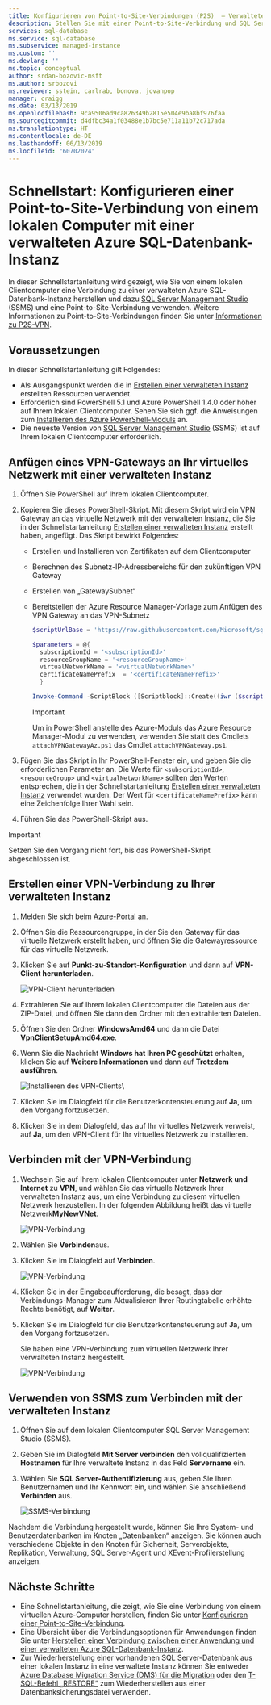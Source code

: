 ```yaml
---
title: Konfigurieren von Point-to-Site-Verbindungen (P2S)  – Verwaltete Azure SQL-Datenbank-Instanz | Microsoft-Dokumentation
description: Stellen Sie mit einer Point-to-Site-Verbindung und SQL Server Management Studio (SSMS) von einem lokalen Clientcomputer eine Verbindung zu einer verwalteten Azure SQL-Datenbank-Instanz her.
services: sql-database
ms.service: sql-database
ms.subservice: managed-instance
ms.custom: ''
ms.devlang: ''
ms.topic: conceptual
author: srdan-bozovic-msft
ms.author: srbozovi
ms.reviewer: sstein, carlrab, bonova, jovanpop
manager: craigg
ms.date: 03/13/2019
ms.openlocfilehash: 9ca9506ad9ca826349b2815e504e9ba8bf976faa
ms.sourcegitcommit: d4dfbc34a1f03488e1b7bc5e711a11b72c717ada
ms.translationtype: HT
ms.contentlocale: de-DE
ms.lasthandoff: 06/13/2019
ms.locfileid: "60702024"
---
```

# <a name="quickstart-configure-a-point-to-site-connection-to-an-azure-sql-database-managed-instance-from-on-premises"></a>Schnellstart: Konfigurieren einer Point-to-Site-Verbindung von einem lokalen Computer mit einer verwalteten Azure SQL-Datenbank-Instanz

In dieser Schnellstartanleitung wird gezeigt, wie Sie von einem lokalen Clientcomputer eine Verbindung zu einer verwalteten Azure SQL-Datenbank-Instanz herstellen und dazu [SQL Server Management Studio](https://docs.microsoft.com/sql/ssms/sql-server-management-studio-ssms) (SSMS) und eine Point-to-Site-Verbindung verwenden. Weitere Informationen zu Point-to-Site-Verbindungen finden Sie unter [Informationen zu P2S-VPN](../vpn-gateway/point-to-site-about.md).

## <a name="prerequisites"></a>Voraussetzungen

In dieser Schnellstartanleitung gilt Folgendes:

- Als Ausgangspunkt werden die in [Erstellen einer verwalteten Instanz](sql-database-managed-instance-get-started.md) erstellten Ressourcen verwendet.
- Erforderlich sind PowerShell 5.1 und Azure PowerShell 1.4.0 oder höher auf Ihrem lokalen Clientcomputer. Sehen Sie sich ggf. die Anweisungen zum [Installieren des Azure PowerShell-Moduls](https://docs.microsoft.com/powershell/azure/install-az-ps#install-the-azure-powershell-module) an.
- Die neueste Version von [SQL Server Management Studio](https://docs.microsoft.com/sql/ssms/sql-server-management-studio-ssms) (SSMS) ist auf Ihrem lokalen Clientcomputer erforderlich.

## <a name="attach-a-vpn-gateway-to-your-managed-instance-virtual-network"></a>Anfügen eines VPN-Gateways an Ihr virtuelles Netzwerk mit einer verwalteten Instanz

1. Öffnen Sie PowerShell auf Ihrem lokalen Clientcomputer.

2. Kopieren Sie dieses PowerShell-Skript. Mit diesem Skript wird ein VPN Gateway an das virtuelle Netzwerk mit der verwalteten Instanz, die Sie in der Schnellstartanleitung [Erstellen einer verwalteten Instanz](sql-database-managed-instance-get-started.md) erstellt haben, angefügt. Das Skript bewirkt Folgendes:

   - Erstellen und Installieren von Zertifikaten auf dem Clientcomputer
   - Berechnen des Subnetz-IP-Adressbereichs für den zukünftigen VPN Gateway
   - Erstellen von „GatewaySubnet“
   - Bereitstellen der Azure Resource Manager-Vorlage zum Anfügen des VPN Gateway an das VPN-Subnetz

     ```powershell
     $scriptUrlBase = 'https://raw.githubusercontent.com/Microsoft/sql-server-samples/master/samples/manage/azure-sql-db-managed-instance/attach-vpn-gateway'

     $parameters = @{
       subscriptionId = '<subscriptionId>'
       resourceGroupName = '<resourceGroupName>'
       virtualNetworkName = '<virtualNetworkName>'
       certificateNamePrefix  = '<certificateNamePrefix>'
       }

     Invoke-Command -ScriptBlock ([Scriptblock]::Create((iwr ($scriptUrlBase+'/attachVPNGatewayAz.ps1?t='+ [DateTime]::Now.Ticks)).Content)) -ArgumentList $parameters, $scriptUrlBase
     ```

     > [!IMPORTANT]
     > Um in PowerShell anstelle des Azure-Moduls das Azure Resource Manager-Modul zu verwenden, verwenden Sie statt des Cmdlets `attachVPNGatewayAz.ps1` das Cmdlet `attachVPNGateway.ps1`.

3. Fügen Sie das Skript in Ihr PowerShell-Fenster ein, und geben Sie die erforderlichen Parameter an. Die Werte für `<subscriptionId>`, `<resourceGroup>` und `<virtualNetworkName>` sollten den Werten entsprechen, die in der Schnellstartanleitung [Erstellen einer verwalteten Instanz](sql-database-managed-instance-get-started.md) verwendet wurden. Der Wert für `<certificateNamePrefix>` kann eine Zeichenfolge Ihrer Wahl sein.

4. Führen Sie das PowerShell-Skript aus.

> [!IMPORTANT]
> Setzen Sie den Vorgang nicht fort, bis das PowerShell-Skript abgeschlossen ist.

## <a name="create-a-vpn-connection-to-your-managed-instance"></a>Erstellen einer VPN-Verbindung zu Ihrer verwalteten Instanz

1. Melden Sie sich beim [Azure-Portal](https://portal.azure.com/) an.
2. Öffnen Sie die Ressourcengruppe, in der Sie den Gateway für das virtuelle Netzwerk erstellt haben, und öffnen Sie die Gatewayressource für das virtuelle Netzwerk.
3. Klicken Sie auf **Punkt-zu-Standort-Konfiguration** und dann auf **VPN-Client herunterladen**.

    ![VPN-Client herunterladen](./media/sql-database-managed-instance-configure-p2s/download-vpn-client.png)  
4. Extrahieren Sie auf Ihrem lokalen Clientcomputer die Dateien aus der ZIP-Datei, und öffnen Sie dann den Ordner mit den extrahierten Dateien.
5. Öffnen Sie den Ordner **WindowsAmd64** und dann die Datei **VpnClientSetupAmd64.exe**.
6. Wenn Sie die Nachricht **Windows hat Ihren PC geschützt** erhalten, klicken Sie auf **Weitere Informationen** und dann auf **Trotzdem ausführen**.

    ![Installieren des VPN-Clients](./media/sql-database-managed-instance-configure-p2s/vpn-client-defender.png)\
7. Klicken Sie im Dialogfeld für die Benutzerkontensteuerung auf **Ja**, um den Vorgang fortzusetzen.
8. Klicken Sie in dem Dialogfeld, das auf Ihr virtuelles Netzwerk verweist, auf **Ja**, um den VPN-Client für Ihr virtuelles Netzwerk zu installieren.

## <a name="connect-to-the-vpn-connection"></a>Verbinden mit der VPN-Verbindung

1. Wechseln Sie auf Ihrem lokalen Clientcomputer unter **Netzwerk und Internet** zu **VPN**, und wählen Sie das virtuelle Netzwerk Ihrer verwalteten Instanz aus, um eine Verbindung zu diesem virtuellen Netzwerk herzustellen. In der folgenden Abbildung heißt das virtuelle Netzwerk**MyNewVNet**.

    ![VPN-Verbindung](./media/sql-database-managed-instance-configure-p2s/vpn-connection.png)  
2. Wählen Sie **Verbinden**aus.
3. Klicken Sie im Dialogfeld auf **Verbinden**.

    ![VPN-Verbindung](./media/sql-database-managed-instance-configure-p2s/vpn-connection2.png)  
4. Klicken Sie in der Eingabeaufforderung, die besagt, dass der Verbindungs-Manager zum Aktualisieren Ihrer Routingtabelle erhöhte Rechte benötigt, auf **Weiter**.
5. Klicken Sie im Dialogfeld für die Benutzerkontensteuerung auf **Ja**, um den Vorgang fortzusetzen.

   Sie haben eine VPN-Verbindung zum virtuellen Netzwerk Ihrer verwalteten Instanz hergestellt.

    ![VPN-Verbindung](./media/sql-database-managed-instance-configure-p2s/vpn-connection-succeeded.png)  

## <a name="use-ssms-to-connect-to-the-managed-instance"></a>Verwenden von SSMS zum Verbinden mit der verwalteten Instanz

1. Öffnen Sie auf dem lokalen Clientcomputer SQL Server Management Studio (SSMS).
2. Geben Sie im Dialogfeld **Mit Server verbinden** den vollqualifizierten **Hostnamen** für Ihre verwaltete Instanz in das Feld **Servername** ein.
3. Wählen Sie **SQL Server-Authentifizierung** aus, geben Sie Ihren Benutzernamen und Ihr Kennwort ein, und wählen Sie anschließend **Verbinden** aus.

    ![SSMS-Verbindung](./media/sql-database-managed-instance-configure-vm/ssms-connect.png)  

Nachdem die Verbindung hergestellt wurde, können Sie Ihre System- und Benutzerdatenbanken im Knoten „Datenbanken“ anzeigen. Sie können auch verschiedene Objekte in den Knoten für Sicherheit, Serverobjekte, Replikation, Verwaltung, SQL Server-Agent und XEvent-Profilerstellung anzeigen.

## <a name="next-steps"></a>Nächste Schritte

- Eine Schnellstartanleitung, die zeigt, wie Sie eine Verbindung von einem virtuellen Azure-Computer herstellen, finden Sie unter [Konfigurieren einer Point-to-Site-Verbindung](sql-database-managed-instance-configure-p2s.md).
- Eine Übersicht über die Verbindungsoptionen für Anwendungen finden Sie unter [Herstellen einer Verbindung zwischen einer Anwendung und einer verwalteten Azure SQL-Datenbank-Instanz](sql-database-managed-instance-connect-app.md).
- Zur Wiederherstellung einer vorhandenen SQL Server-Datenbank aus einer lokalen Instanz in eine verwaltete Instanz können Sie entweder [Azure Database Migration Service (DMS) für die Migration](../dms/tutorial-sql-server-to-managed-instance.md) oder den [T-SQL-Befehl „RESTORE“](sql-database-managed-instance-get-started-restore.md) zum Wiederherstellen aus einer Datenbanksicherungsdatei verwenden.
